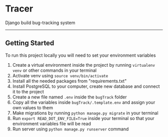 # Tracer

Django build bug-tracking system

---

## Getting Started

To run this project locally you will need to set your environment variables

1. Create a virtual environment inside the project by running `virtualenv venv` or other commands in your terminal
2. Activate venv using `source venv/bin/activate`
3. Install all the needed packages from "requirements.txt"
4. Install PostgreSQL to your computer, create new database and connect it to the project
5. Create a new file named `.env` inside the `bugTrack` folder
6. Copy all the variables inside `bugTrack/.template.env` and assign your own values to them
7. Make migrations by running `python manage.py migrate` in your terminal
8. Run `export READ_DOT_ENV_FILE=True` inside your terminal so that your environment variables file will be read
9. Run server using `python manage.py runserver` command